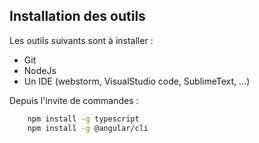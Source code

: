 ## Installation des outils

Les outils suivants sont à installer :

* Git
* NodeJs
* Un IDE (webstorm, VisualStudio code, SublimeText, ...)

Depuis l'invite de commandes :

```bash
    npm install -g typescript
    npm install -g @angular/cli
```
